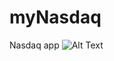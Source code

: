 # myNasdaq
Nasdaq app
![Alt Text](https://user-images.githubusercontent.com/23321638/41618548-8073f384-73d1-11e8-9285-b15de352fc0a.png)
